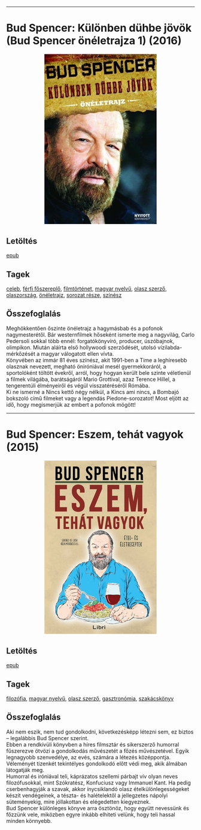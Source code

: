 <hr/>

# <a name="id_1212">Bud Spencer: Különben dühbe jövök (Bud Spencer önéletrajza 1) (2016)</a>
<center><img src="https://github.com/BercziSandor/calibre_lib/raw/main/main/Bud%20Spencer/Kulonben%20duhbe%20jovok%20%281212%29/cover.jpg" alt="cover" width="300"/></center>

## Letöltés
[epub](https://github.com/BercziSandor/calibre_lib/raw/main/main/Bud%20Spencer/Kulonben%20duhbe%20jovok%20%281212%29/Kulonben%20duhbe%20jovok%20-%20Bud%20Spencer.epub)

## Tagek
[celeb](https://github.com/berczisandor/calibre_lib/blob/main/main/_tags/celeb.md), [férfi főszereplő](https://github.com/berczisandor/calibre_lib/blob/main/main/_tags/f%c3%a9rfi%20f%c5%91szerepl%c5%91.md), [filmtörténet](https://github.com/berczisandor/calibre_lib/blob/main/main/_tags/filmt%c3%b6rt%c3%a9net.md), [magyar nyelvű](https://github.com/berczisandor/calibre_lib/blob/main/main/_tags/magyar%20nyelv%c5%b1.md), [olasz szerző](https://github.com/berczisandor/calibre_lib/blob/main/main/_tags/olasz%20szerz%c5%91.md), [olaszország](https://github.com/berczisandor/calibre_lib/blob/main/main/_tags/olaszorsz%c3%a1g.md), [önéletrajz](https://github.com/berczisandor/calibre_lib/blob/main/main/_tags/%c3%b6n%c3%a9letrajz.md), [sorozat része](https://github.com/berczisandor/calibre_lib/blob/main/main/_tags/sorozat%20r%c3%a9sze.md), [színész](https://github.com/berczisandor/calibre_lib/blob/main/main/_tags/sz%c3%adn%c3%a9sz.md)

## Összefoglalás
<div>
<p>Meghökkentően őszinte önéletrajz a hagymásbab és a pofonok nagymesterétől. Bár westernfilmek hőseként ismerte meg a nagyvilág, Carlo Pedersoli sokkal több ennél: forgatókönyvíró, producer, úszóbajnok, olimpikon. Miután aláírta első hollywoodi szerződését, utolsó vízilabda-mérkőzését a magyar válogatott ellen vívta.<br>Könyvében az immár 81 éves színész, akit 1991-ben a Time a leghíresebb olasznak nevezett, megható öniróniával mesél gyermekkoráról, a sportolóként töltött évekről, arról, hogy hogyan került bele szinte véletlenül a filmek világába, barátságáról Mario Grottival, azaz Terence Hillel, a tengerentúli élményeiről és végül visszatéréséről Rómába.<br>Ki ne ismerné a Nincs kettő négy nélkül, a Kincs ami nincs, a Bombajó bokszoló című filmeket vagy a legendás Piedone-sorozatot! Most eljött az idő, hogy megismerjük az embert a pofonok mögött!</p></div>


<hr/>

# <a name="id_966">Bud Spencer: Eszem, tehát vagyok (2015)</a>
<center><img src="https://github.com/BercziSandor/calibre_lib/raw/main/main/Bud%20Spencer/Eszem%2C%20tehat%20vagyok%20%28966%29/cover.jpg" alt="cover" width="300"/></center>

## Letöltés
[epub](https://github.com/BercziSandor/calibre_lib/raw/main/main/Bud%20Spencer/Eszem%2C%20tehat%20vagyok%20%28966%29/Eszem%2C%20tehat%20vagyok%20-%20Bud%20Spencer.epub)

## Tagek
[filozófia](https://github.com/berczisandor/calibre_lib/blob/main/main/_tags/filoz%c3%b3fia.md), [magyar nyelvű](https://github.com/berczisandor/calibre_lib/blob/main/main/_tags/magyar%20nyelv%c5%b1.md), [olasz szerző](https://github.com/berczisandor/calibre_lib/blob/main/main/_tags/olasz%20szerz%c5%91.md), [gasztronómia](https://github.com/berczisandor/calibre_lib/blob/main/main/_tags/gasztron%c3%b3mia.md), [szakácskönyv](https://github.com/berczisandor/calibre_lib/blob/main/main/_tags/szak%c3%a1csk%c3%b6nyv.md)

## Összefoglalás
<div>
<p>Aki nem eszik, nem tud gondolkodni, következésképp létezni sem, ez biztos – legalábbis Bud Spencer szerint.<br>Ebben a rendkívüli könyvben a híres filmsztár és sikerszerző humorral fűszerezve ötvözi a gondolkodás művészetét a főzés művészetével. Egyik legnagyobb szenvedélye, az evés, számára a létezés középpontja. Véleményét tizenkét tekintélyes gondolkodó előtt védi meg, akik álmában látogatják meg.<br>Humorral és iróniával teli, káprázatos szellemi párbajt vív olyan neves filozófusokkal, mint Szókratész, Konfuciusz vagy Immanuel Kant. Ha pedig cserbenhagyják a szavak, akkor ínycsiklandó olasz ételkülönlegességeket készít vendégeinek, a tészta- és halételektől a jellegzetes nápolyi süteményekig, mire jóllakottan és elégedetten kiegyeznek.<br>Bud Spencer különleges könyve arra ösztönöz, hogy együtt nevessünk és főzzünk vele, miközben egyre inkább elhiteti velünk, hogy teli hassal minden könnyebb.</p></div>


